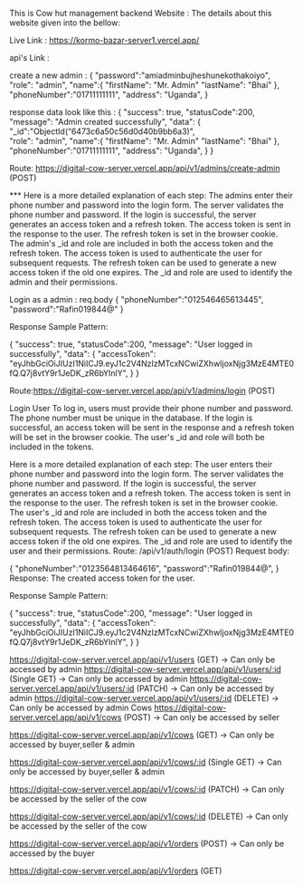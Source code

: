This is Cow hut management backend Website :
The details about this website given into the bellow:

Live Link : https://kormo-bazar-server1.vercel.app/

api's Link :

create a new admin :
{
"password":"amiadminbujheshunekothakoiyo",
"role": "admin",
"name":{
"firstName": "Mr. Admin"
"lastName": "Bhai"
},
"phoneNumber":"01711111111",
"address": "Uganda",
}

response data look like this :
{
"success": true,
"statusCode":200,
"message": "Admin created successfully",
"data": {
"\_id":"ObjectId(“6473c6a50c56d0d40b9bb6a3)",  
 "role": "admin",
"name":{
"firstName": "Mr. Admin"
"lastName": "Bhai"
},
"phoneNumber":"01711111111",
"address": "Uganda",
}
}

Route: https://digital-cow-server.vercel.app/api/v1/admins/create-admin (POST)

\*\*\* Here is a more detailed explanation of each step:
The admins enter their phone number and password into the login form.
The server validates the phone number and password.
If the login is successful, the server generates an access token and a refresh token.
The access token is sent in the response to the user.
The refresh token is set in the browser cookie.
The admin's \_id and role are included in both the access token and the refresh token.
The access token is used to authenticate the user for subsequent requests.
The refresh token can be used to generate a new access token if the old one expires.
The \_id and role are used to identify the admin and their permissions.

Login as a admin :
req.body
{
"phoneNumber":"012546465613445",
"password":"Rafin019844@"
}

Response Sample Pattern:

{
"success": true,
"statusCode":200,
"message": "User logged in successfully",
"data": {
"accessToken": "eyJhbGciOiJIUzI1NiICJ9.eyJ1c2V4NzIzMTcxNCwiZXhwIjoxNjg3MzE4MTE0fQ.Q7j8vtY9r1JeDK_zR6bYInlY",
}
}

Route:https://digital-cow-server.vercel.app/api/v1/admins/login (POST)

Login User
To log in, users must provide their phone number and password. The phone number must be unique in the database. If the login is successful, an access token will be sent in the response and a refresh token will be set in the browser cookie. The user's \_id and role will both be included in the tokens.

Here is a more detailed explanation of each step:
The user enters their phone number and password into the login form.
The server validates the phone number and password.
If the login is successful, the server generates an access token and a refresh token.
The access token is sent in the response to the user.
The refresh token is set in the browser cookie.
The user's \_id and role are included in both the access token and the refresh token.
The access token is used to authenticate the user for subsequent requests.
The refresh token can be used to generate a new access token if the old one expires.
The \_id and role are used to identify the user and their permissions.
Route: /api/v1/auth/login (POST) Request body:

{
"phoneNumber":"0123564813464616",
"password":"Rafin019844@",
}
Response: The created access token for the user.

Response Sample Pattern:

{
"success": true,
"statusCode":200,
"message": "User logged in successfully",
"data": {
"accessToken": "eyJhbGciOiJIUzI1NiICJ9.eyJ1c2V4NzIzMTcxNCwiZXhwIjoxNjg3MzE4MTE0fQ.Q7j8vtY9r1JeDK_zR6bYInlY",
}
}

https://digital-cow-server.vercel.app/api/v1/users (GET) → Can only be accessed by admin
https://digital-cow-server.vercel.app/api/v1/users/:id (Single GET) → Can only be accessed by admin
https://digital-cow-server.vercel.app/api/v1/users/:id (PATCH) → Can only be accessed by admin
https://digital-cow-server.vercel.app/api/v1/users/:id (DELETE) → Can only be accessed by admin
Cows
https://digital-cow-server.vercel.app/api/v1/cows (POST) → Can only be accessed by seller

https://digital-cow-server.vercel.app/api/v1/cows (GET) → Can only be accessed by buyer,seller & admin

https://digital-cow-server.vercel.app/api/v1/cows/:id (Single GET) → Can only be accessed by buyer,seller & admin

https://digital-cow-server.vercel.app/api/v1/cows/:id (PATCH) → Can only be accessed by the seller of the cow

https://digital-cow-server.vercel.app/api/v1/cows/:id (DELETE) → Can only be accessed by the seller of the cow

https://digital-cow-server.vercel.app/api/v1/orders (POST) → Can only be accessed by the buyer

https://digital-cow-server.vercel.app/api/v1/orders (GET)
